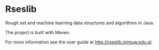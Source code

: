 # Rseslib
Rough set and machine learning data structures and algorithms in Java.

The project is built with Maven.

For more information see the user guide at http://rseslib.mimuw.edu.pl.
